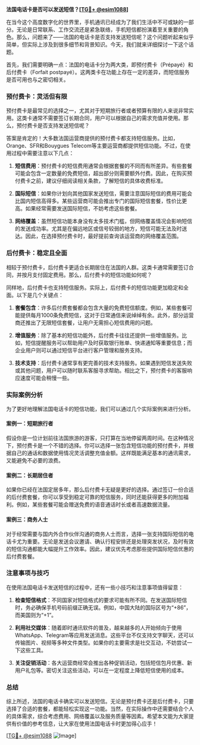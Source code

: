 **法国电话卡是否可以发送短信？[[TG💪+ @esim1088](https://t.me/s/esim1088)]**

在当今这个高度数字化的世界里，手机通讯已经成为了我们生活中不可或缺的一部分。无论是日常联系、工作交流还是紧急联络，手机短信都扮演着至关重要的角色。那么，问题来了——法国的电话卡是否支持发送短信呢？这个问题听起来似乎简单，但实际上涉及到很多细节和背景知识。今天，我们就来详细探讨一下这个话题。

首先，我们需要明确一点：法国的电话卡分为两大类，即预付费卡（Prépayé）和后付费卡（Forfait postpayé）。这两类卡在功能上存在一定的差异，而短信服务是否可用也与之密切相关。

### 预付费卡：灵活但有限

预付费卡是最常见的选择之一，尤其对于短期旅行者或者预算有限的人来说非常实用。这类卡通常不需要签订长期合同，用户可以根据自己的需求充值并使用。那么，预付费卡是否支持发送短信呢？

答案是肯定的！大多数法国运营商提供的预付费卡都支持短信服务。比如，Orange、SFR和Bouygues Telecom等主要运营商都提供短信功能。不过，在使用过程中需要注意以下几点：

1. **短信费用**：预付费卡的短信费用通常会根据套餐的不同而有所差异。有些套餐可能会包含一定数量的免费短信，超出部分则需要额外付费。因此，在购买预付费卡之前，建议仔细阅读相关条款，了解短信的具体收费标准。
   
2. **国际短信**：如果你计划向其他国家发送短信，需要注意国际短信的费用可能会比国内短信高得多。某些运营商可能会推出专门的国际短信套餐，性价比更高。如果经常需要发送国际短信，不妨考虑这些套餐。

3. **网络覆盖**：虽然短信功能本身没有太多技术门槛，但网络覆盖情况会影响短信的发送成功率。尤其是在偏远地区或信号较弱的地方，短信可能无法及时送达。因此，在选择预付费卡时，最好提前查询该运营商的网络覆盖范围。

### 后付费卡：稳定且全面

相较于预付费卡，后付费卡更适合长期居住在法国的人群。这类卡通常需要签订合同，并按月支付固定费用。那么，后付费卡的短信功能如何呢？

同样地，后付费卡也支持短信服务。实际上，后付费卡的短信功能更加稳定和全面。以下是几个关键点：

1. **套餐包含**：许多后付费套餐都会包含大量的免费短信额度。例如，某些套餐可能提供每月1000条免费短信，这对于日常通信来说绰绰有余。此外，部分运营商还推出了无限短信套餐，让用户无需担心短信费用的问题。

2. **增值服务**：除了基本的短信功能外，后付费卡往往还提供一些增值服务。比如，短信提醒服务可以帮助用户及时获取银行账单、快递通知等重要信息；而企业用户则可以通过短信平台进行客户管理和服务支持。

3. **技术支持**：后付费卡通常享有更完善的技术支持服务。如果遇到短信发送失败或其他问题，用户可以随时联系客服寻求帮助。相比之下，预付费卡的客服响应速度可能会稍慢一些。

### 实际案例分析

为了更好地理解法国电话卡的短信功能，我们可以通过几个实际案例来进行分析。

#### 案例一：短期旅行者

假设你是一位计划前往法国旅游的游客，只打算在当地停留两周时间。在这种情况下，预付费卡是一个不错的选择。你可以选择一张包含短信功能的预付费卡，并根据自己的通话和数据使用情况灵活调整充值金额。这样既能满足基本的通讯需求，又能避免不必要的浪费。

#### 案例二：长期居住者

如果你已经在法国定居多年，那么后付费卡无疑是更好的选择。通过签订一份合适的后付费套餐，你可以享受到稳定可靠的短信服务，同时还能获得更多的附加福利。例如，某些套餐可能会赠送免费的语音通话时长或者高速数据流量。

#### 案例三：商务人士

对于经常需要与国内外合作伙伴沟通的商务人士而言，选择一张支持国际短信的电话卡尤为重要。无论是发送会议邀请、确认行程安排还是处理突发状况，及时有效的短信沟通都能大幅提升工作效率。因此，建议优先考虑那些提供国际短信优惠的后付费套餐。

### 注意事项与技巧

在使用法国电话卡发送短信的过程中，还有一些小技巧和注意事项值得留意：

1. **检查短信格式**：不同国家对短信格式的要求可能有所不同。在发送国际短信时，务必确保手机号码前缀正确无误。例如，中国大陆的国际区号为“+86”，而美国则为“+1”。

2. **利用社交媒体**：随着即时通讯软件的普及，越来越多的人开始倾向于使用WhatsApp、Telegram等应用发送消息。这些平台不仅支持文字聊天，还可以传输图片、视频等多种文件类型。如果你的主要需求是社交互动，不妨尝试一下这些工具。

3. **关注促销活动**：各大运营商经常会推出各种促销活动，包括短信包月优惠、新用户礼包等。密切关注这些活动，可以在一定程度上降低短信使用的成本。

### 总结

综上所述，法国的电话卡确实可以发送短信。无论是预付费卡还是后付费卡，只要选择了合适的套餐，都能轻松实现这一功能。当然，在实际操作中还需要结合个人的具体需求，综合考虑费用、网络覆盖以及服务质量等因素。希望本文能为大家提供有价值的参考信息，让大家在使用法国电话卡时更加得心应手！

[[TG💪+ @esim1088](https://t.me/s/esim1088) ![Image](https://i.postimg.cc/4NQfJmqS/Snipaste-2025-05-13-00-14-12.png)]
